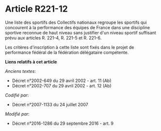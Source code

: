# Article R221-12

Une liste des sportifs des Collectifs nationaux regroupe les sportifs qui concourent à la performance des équipes de France
dans une discipline sportive reconnue de haut niveau sans justifier d'un niveau sportif suffisant prévu aux articles R.
221-4, R. 221-5 et R. 221-6. 

Les critères d'inscription à cette liste sont fixés dans le projet de performance fédéral de la fédération délégataire
compétente.

**Liens relatifs à cet article**

_Anciens textes_:

  - Décret n°2002-649 du 29 avril 2002 - art. 11 (Ab)
  - Décret n°2002-707 du 29 avril 2002 - art. 12 (Ab)

_Codifié par_:

  - Décret n°2007-1133 du 24 juillet 2007

_Modifié par_:

  - Décret n°2016-1286 du 29 septembre 2016 - art. 9

